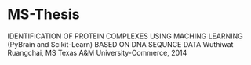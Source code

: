 # MS-Thesis
IDENTIFICATION OF PROTEIN COMPLEXES USING MACHING LEARNING (PyBrain and Scikit-Learn) BASED ON DNA SEQUNCE DATA Wuthiwat Ruangchai, MS Texas A&amp;M University-Commerce, 2014 
